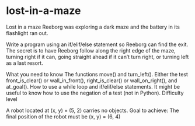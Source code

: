 # lost-in-a-maze
Lost in a maze
Reeborg was exploring a dark maze and the battery in its flashlight ran out.

Write a program using an if/elif/else statement so Reeborg can find the exit. The secret is to have Reeborg follow along the right edge of the maze, turning right if it can, going straight ahead if it can’t turn right, or turning left as a last resort.

What you need to know
The functions move() and turn_left().
Either the test front_is_clear() or wall_in_front(), right_is_clear() or wall_on_right(), and at_goal().
How to use a while loop and if/elif/else statements.
It might be useful to know how to use the negation of a test (not in Python).
Difficulty level


A robot located at (x, y) = (5, 2) carries no objects.
Goal to achieve:
The final position of the robot must be (x, y) = (6, 4)
